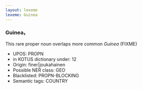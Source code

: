 ```yaml
---
layout: lexeme
lexeme: Guinea
---
```


###  Guinea₁

This rare proper noun overlaps more common *Guinea* (FIXME)
* UPOS:  PROPN
* in KOTUS dictionary under:  12
* Origin:  finer|joukahainen
* Possible NER class:  GEO
* Blacklisted:  PROPN-BLOCKING
* Semantic tags:  COUNTRY

